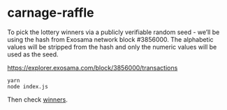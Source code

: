 # carnage-raffle

To pick the lottery winners via a publicly verifiable random seed - we’ll be using the hash from Exosama network block #3856000. The alphabetic values will be stripped from the hash and only the numeric values will be used as the seed.

https://explorer.exosama.com/block/3856000/transactions

```
yarn
node index.js
```

Then check [winners](./winners.json).
